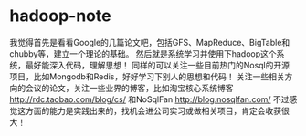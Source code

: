 # hadoop-note

我觉得首先是看看Google的几篇论文吧，包括GFS、MapReduce、BigTable和chubby等，建立一个理论的基础。
然后就是系统学习并使用下hadoop这个系统，最好能深入代码，理解思想！
同样的可以关注一些目前热门的Nosql的开源项目，比如Mongodb和Redis，好好学习下别人的思想和代码！
关注一些相关方向的会议的论文，关注一些业界的博客，比如淘宝核心系统博客 http://rdc.taobao.com/blog/cs/
和NoSqlFan http://blog.nosqlfan.com/
不过感觉这方面的能力是实践出来的，找机会进公司实习或做相关项目，肯定会收获很大！

